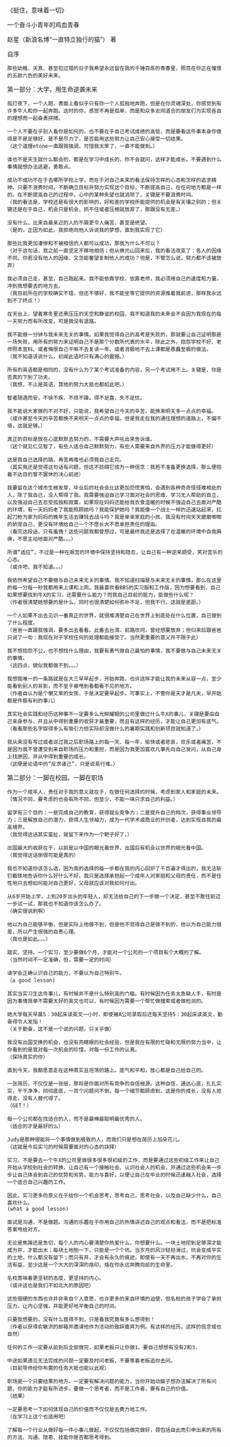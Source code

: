 《挺住，意味着一切》

一个奋斗小青年的鸡血青春

赵星（新浪名博“一直特立独行的猫”） 著



自序

    那些幼稚、天真、甚至犯过错的日子我希望永远留在我的千锤百炼的青春里，照亮在你正在憧憬的五颜六色的美好未来。



第一部分：大学，用生命逆袭未来

    孤灯夜下，一个人跑，表面上看似乎只有你一个人孤独地奔跑，但是在你灵魂深处，你感觉到有许多牛人和你一起奔跑。这时的你，感觉不再是孤单，而是和众多志同道合的朋友们为实现各自的理想而一起奋勇拼搏。

    一个人不要在乎别人看你是如何的，也不要在乎自己考试成绩的高低，而是要看这件事本身你做得是不是足够好，是不是尽力了，是否能用这些努力让自己安心接受一切结果。
    （这个道理etone一直跟我强调，可惜我太笨了，一直不能做到。）

    谁也不是天生就什么都会的，都是在学习中成长的，你不会就问，这样才能成长。不要遇到什么事情就想办法逃避，勇敢点。

    成功不成功不在于去哪所学校上学，而在于对自己未来的看法保持怎样的心态和怎样的追求精神。只要不浪费时间，不断确立目标并努力实现这个目标，不断提高自己，在任何地方都是一样的。在不断提高自己的过程中，心中的某种失望也就消除了，关键是不要浪费时间。
    （我的看法是，学校还是有很大的影响的，好和差的学校所能提供的机会是有天壤之别的；但关键还是在于自己，机会只是机会，抓不住或者压根就放弃了，那跟没有无差。）

    没有什么，比来自最亲近的人的不屑更令人痛苦，甚至是绝望。
    （是的，正因为如此，我拒绝向他人诉说我的梦想，直到我实现了它）

    那些比我更加凄惨和不被相信的人都可以成功，那我为什么不可以？
    （对于这句话，我之前一直坚定不移地相信；但从佛光山回来后，我的看法改变了：各人的因缘不同，你若没有他人的因缘，又怎能奢望复制他人的成功？但是，不管怎么说，努力都不该被放弃）

    我必须自己走，甚至，自己跑起来。我不能依靠学校，依靠老师，我必须用自己的速度和力量，冲到我想要去的地方去。
    （我目前所在的学校确实不错，但还不够好，我不能坐等它提供的资源推着我前进，那样我永远到不了终点！）

    在天台上，望着寒冬里还黑压压的天空和静谧的校园，我不知道我的未来会不会因为我现在的每一天努力而有所改变，可是我没有退路。

    我不能做一分钟与我未来无关的事情。如果我觉得自己的高考是失败的，那就要让自己证明那是一场失败，用所有的努力来证明自己不是那个分数所代表的水平，除此之外，抱怨学校不好、老师照本宣科、或者悔恨自己干嘛不去复读一年、或者消极地不去上课都是愚蠢至极的做法。
    （我不知道该说什么，初闻此语时只有满心的震撼。）

    所有的英语都是相同的，没有什么为了某个考试准备的内容，另一个考试用不上。关键是，你是否真的下到了功夫。
    （我想，不止是英语，其他的努力大抵也都如此吧。）

    智者随遇而安，不徐不疾，不烦不躁。得不足喜，失不足忧。

    我不能说大家做的不对不好，只能说，我希望自己今天的辛苦，能换来明天多一点点的幸福。
    （或许甚至今天的辛苦都换不来明天一点点的幸福，但是我走在我的通往理想的道路上，不偏不倚，这就足够。）

    真正的目标是放在心底默默去努力的，不需要大声吼出来告诉谁。
    （这个就见仁见智了，有些人适合自己默默努力，有些人需要来自外界的压力才能做得更好）

    这是我自己选择的路，再苦再难也必须我自己走完。
    （其实我还是觉得这句话有问题，但这不妨碍它成为一种信念：我若不准备更换选择，那么便抱着不达目的誓不罢休的决心前进）

    我要留在这个城市生根发芽，毕业后的社会会比这更加恐慌害怕，会遇到各种奇奇怪怪难相处的人，除了我自己，没人帮得了我。我需要强迫自己学习面对社会的思维，学习无人帮助的自立，以及强迫自己去忍受孤独和寂寞。如果现在妈妈还能给我衣食温暖的时候不强迫自己去面对严酷的环境，有一天妈妈老了我能照顾她吗？我能保护她吗？我能像一个战士一样的迅速站起来，扛起刀枪为家为妈妈的晚年生活去赚钱去战斗吗？我是单亲家庭的小孩，我没有时间天天磨磨唧唧的娇宠自己，更没有环境给自己一个不愿长大不愿承担责任的理由。
    （看完这段话，只有羞愧！这些问题我都曾想过，可是最终我还是选择了在温暖的环境中自我麻痹，不愿主动地面对严酷。。。）

    所谓“适应”，不过是一种在艰苦的环境中保持坚持和隐忍，让自己有一种逆来顺受，笑对苦乐的心态。
    （或许吧，我不知道。。。）

    我依然希望自己不要做与自己未来无关的事情。我不知道扫描是与未来无关的事情，那么在这里的每一分每一秒我都用来上课和上网。我最喜欢看BBS的实习版和工作版，因为想要看到，自己如果想要找到牛X的实习，还需要什么能力？而我自己目前的能力，能做些什么呢？
    （作者很清楚她想要的是什么，同时也很清楚如何弥补不足，但我不行。这就是差距。）

    一个人如果不出去见识一番真正的世界，就很难清楚自己在世界上到底处在什么位置，自己做到了什么程度。
    （爸爸一直跟我强调，要多出去看看。此番去台湾，前路坎坷，曾经想要放弃；但归来后跟爸爸只说了一句：我现在对于学校任何的处理都能接受了。当然更重要的意义并不限于此）

    我不想抱怨不公，也不想找什么理由，我要有勇气做自己最怕的事情，我不要做与自己未来无关的事情。
    （这四点，貌似我都做不到。。。）

    我想我唯一的一条路就是在大三早早起步，开始奔跑，也许这样才能让我的未来从容一点，至少能看到别人的背影，而不至于被甩到看都看不见的地方。
    （作者自认为是个懒又笨的女孩，于是决定要早起步。可事实上，不管你是天才是凡夫，早开始都是件极有利的事儿）

    其实社会实践和经历这种事不一定要多么光鲜耀眼的公司里做过什么牛X的事儿，关键是要由自己亲身参与，并且从中得到重要的收获才最重要，而且有这样的经历，才能让自己更加有底气。
    （看看那些名字取得多么有吸引力但实际却没做什么的暑期实践和创新项目就知道了。）

    我从来没有写过或者说过我之后职场路上的每一天、每一年，愉快或者悲哀，欢乐或者痛苦，不是因为我不曾遭受到来自职场的压力和重担，而是因为我更加喜欢凡事先向自己发问，从自己身上找原因，并从中得到重要的成长。
    （这便是论语中的“反求诸己”，只是说易行难。）



第二部分：一脚在校园，一脚在职场

    作为一个成年人，责任对于我的意义就在于，在做任何选择的时候，考虑到家人和家庭的未来。
    （情况不同，要考虑的也会有所不同，但至少，不能一味只求自己的利益。）

    留学有三个目的：一是完成自己的教育，获得就业竞争力；二是提升自己的档次，获得事业领导力；三是解放自己的潜力，获得人生领袖力，成为一代学术或商业的开创者，达到实现自我的最高境界。
    （我觉得这话其实蛮扯，就留下来作为一个靶子好了。）

    出国最大的收获在于，以前是以中国的眼光看世界，出国后有机会以世界的眼光看中国。
    （我觉得这话倒很可能是真的）

    我也不知道你该怎么选，因为我的选择的每一步都在我的内心回炉了千百遍才得出的，我无法斩钉截铁地告诉你什么好什么不好。我只是选择承担起一个成年人对家庭和父母的责任，而不是任性地只去想如何能对自己更好，父母就应该对我如何付出。

    从6岁开始上学，上到20岁出头的年轻人，却无法给自己的下一步做一个决定，甚至不敢往前迈一步试一试，那我也不知道你该怎么办了。
    （确实很讽刺啊）

    他以为自己能够平衡，但是实际上他做不到，但是他不觉得自己是做不到的，他以为自己能力很差，所以产生很强的自责心理。
    （我也是如此。。。）

    踏实、坚持。一个实习，至少要做6个月，才能对一个公司的一个项目有个大概的了解。
    （当然时间不一定准确，但，需要一定的时间）

    请学会正确认识自己的能力，不要以为自己特别牛。
    （a good lesson)
    
    其实当实习生这件事儿，有时候并不是什么特别高的门槛。有时候因为任务太急缺人手，有时是因为事情简单不需要太好的英文也可以，有时候因为需要一个帮忙做搜索或者做检测的。

    她大学每天早晨5：30起床读英文一小时，即使被A公司录取后还每天坚持5：30起床读英文，勤奋得令人发指！
    （关于勤奋，这不是一个说的问题，只关乎做）

    我没有出国交换的机会，也没有亮瞎眼的社会经验，但是我在有限的忙碌和无限的努力当中，让你看到的是我对每一次机会的珍惜，对每一份工作的认真。
    （保持真实的你）

    直到今天，我都愿意走在这种真实且坦荡的路上。底气和平和，放心都是自己给自己的。

    一张简历，不仅仅是一张纸，那将是你面对所有竞争的自信根源。这种自信，通达心底，扎扎实实，干干净净，彻彻底底，一百个问题问不倒，每一个细节都顾虑到，这是你的成长，没有人抢得走，没有人替代得了。
    （GET！）

    每一个公司都在找适合的人，而不是最棒最聪明最优秀的人。
    （适合的才是最好的么）

    Judy是那种很能将一个事情做到极致的人，而我们只是想在简历上加朵花儿。
    （这就是今后实习的时候需要面对的心态的抉择）

    实习，不是要去一个牛X的公司里做很多很多很初级的工作，而是要通过这些初级工作来让自己开始从学校到社会的转换，让自己有一个接触社会、认识社会人的机会，并通过这些机会来一步步让自己体会到自己的优势和劣势，能力与喜好，以便让自己在毕业的时候迅速融入社会，选择一个适合自己兴趣的工作。

    因此，实习更多的意义在于给你一个机会思考，思考自己，思考社会，以及自己缺少什么，自己喜欢什么。
    (what a good lesson)

    面试是沟通，不是做题。沟通的乐趣在于你用自己的热情讲述自己的观点和看法，而不是把标准答案甩给对方。

    无论是焦躁还是急切，每个人的内心要清楚你热爱什么，你想要什么。一块土地挖到足够深才能成为井，才能出水；每块土地刨一下，只能是一个个坑。当岁月的风沙轻轻滑过，坑会变成平实的土地，什么都没有留下；而只有井，才会有永久的痕迹，即使有一天不再出水，不再对你的生活有益，至少这是一个大大的深深的烙印，烙在你永远奔腾向前的生命里。

    名校意味着更坚韧的态度，更坚持的内心。
    （或许这也是我们不如北大的原因吧）

    这些很硬的东西也许并非来自个人意愿，也许更多的来自环境的迫使，但名校的孩子学会了承担压力，让内心坚强，并能更好地平衡自己的时间。

    只要我想要的，没有什么我得不到，只是看我究竟有多么想得到！
    （作者以获得俞敏洪的邮箱并邀请他作为活动的致辞嘉宾为例。有这样的经历，这样的信念或也自然）

    任何的工作一定要从前到后全部做完，如果老板只让你做1，要自己想想有没有2和3.

    中途如果遇见无法完成的问题一定要及时问老板，不要等着老板追你去问。
    （目前导师给你布置的任务大抵也能以此观）

    职场是一个只要结果的地方。一定要有解决问题的能力，当你开始动脑子想办法解决了所有问题，你的能力才能有所进步。要做一个思考者，而不是工作者，要有自己的价值。
    （结果）

    一定要思考一下如何体现自己的价值而不仅仅是去费力地工作。
    （在学习上这个也适用吧）

    了解每一个行业从做好每一件小事儿做起，不仅仅包括做完做好，颈包括由此而引申出来的所有的方法、沟通、隐患、技能你是否都思考得到。



